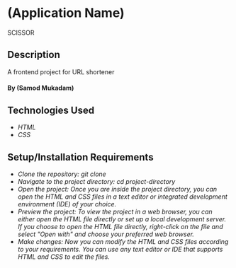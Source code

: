 # (Application Name)
SCISSOR

## Description
A frontend project for URL shortener

#### By (Samod Mukadam)

## Technologies Used
* _HTML_
* _CSS_

## Setup/Installation Requirements

* _Clone the repository: git clone <repository-url>_
* _Navigate to the project directory: cd project-directory_
* _Open the project: Once you are inside the project directory, you can open the HTML and CSS files in a text editor or integrated development environment (IDE) of your choice._
* _Preview the project: To view the project in a web browser, you can either open the HTML file directly or set up a local development server. If you choose to open the HTML file directly, right-click on the file and select "Open with" and choose your preferred web browser._
* _Make changes: Now you can modify the HTML and CSS files according to your requirements. You can use any text editor or IDE that supports HTML and CSS to edit the files._
